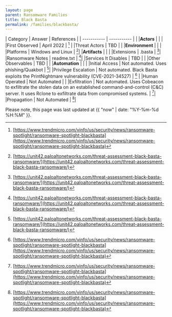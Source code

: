 ```yaml
---
layout: page
parent: Ransomware Families
title: Black Basta
permalink: /families/blackbasta/
---
```


| Category | Answer | References | 
| ----------- | ----------- | | 
|**Actors** | | |
|First Observed | April 2022 | [^1] |
|Threat Actors | TBD | |
|**Environment** | | |
|Platforms | Windows and Linux | [^2]|
|**Artifacts** | | |
|Extensions | .basta | [^2]|
|Ransomware Notes | readme.txt | [^2]|
|Services It Disables | TBD | |
|Other Observables | TBD | |
|**Automation** | | |
|Initial Access | Not automated. Uses phishing/Quakbot  |  [^2]|
|Privilege Escalation | Not automated. Black Basta exploits the PrintNightmare vulnerability (CVE-2021-34527) | [^1] |
|Human Operated | Not Automated | |
|Exfiltration | Not automated. Uses Cobeacon to exfiltrate the stolen data on an established command-and-control (C&C) server. It uses Rclone to exfiltrate data from compromised systems. | [^1]|
|Propagation | Not Automated | [^1]|


[^1]: [https://www.trendmicro.com/vinfo/us/security/news/ransomware-spotlight/ransomware-spotlight-blackbasta](https://www.trendmicro.com/vinfo/us/security/news/ransomware-spotlight/ransomware-spotlight-blackbasta)
[^2]: [https://unit42.paloaltonetworks.com/threat-assessment-black-basta-ransomware/](https://unit42.paloaltonetworks.com/threat-assessment-black-basta-ransomware/)


Please note, this page was last updated at {{ "now" | date: "%Y-%m-%d %H:%M" }}.
